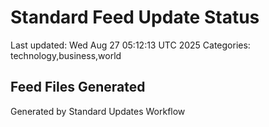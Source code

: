 # Standard Feed Update Status
Last updated: Wed Aug 27 05:12:13 UTC 2025
Categories: technology,business,world

## Feed Files Generated

Generated by Standard Updates Workflow
